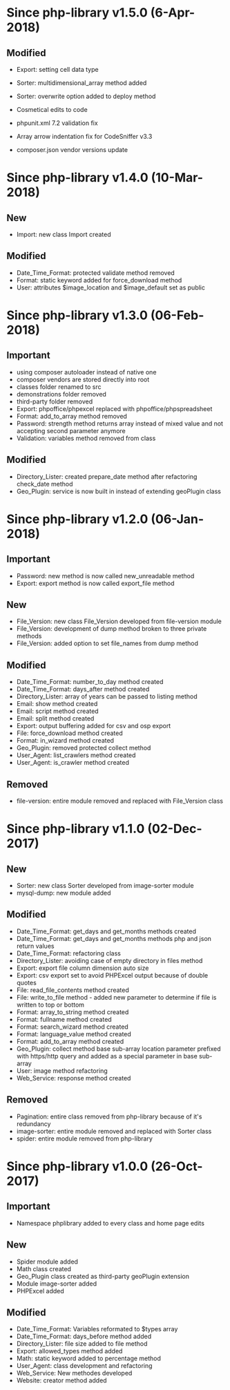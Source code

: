 Since php-library v1.5.0 (6-Apr-2018)
=======

Modified
----------------

* Export: setting cell data type
* Sorter: multidimensional_array method added
* Sorter: overwrite option added to deploy method

* Cosmetical edits to code
* phpunit.xml 7.2 validation fix
* Array arrow indentation fix for CodeSniffer v3.3
* composer.json vendor versions update

Since php-library v1.4.0 (10-Mar-2018)
=======

New
----------------

* Import: new class Import created

Modified
----------------

* Date_Time_Format: protected validate method removed
* Format: static keyword added for force_download method
* User: attributes $image_location and $image_default set as public

Since php-library v1.3.0 (06-Feb-2018)
=======

Important
----------------

* using composer autoloader instead of native one
* composer vendors are stored directly into root
* classes folder renamed to src
* demonstrations folder removed
* third-party folder removed
* Export: phpoffice/phpexcel replaced with phpoffice/phpspreadsheet
* Format: add_to_array method removed
* Password: strength method returns array instead of mixed value and not accepting second parameter anymore
* Validation: variables method removed from class

Modified
----------------

* Directory_Lister: created prepare_date method after refactoring check_date method
* Geo_Plugin: service is now built in instead of extending geoPlugin class

Since php-library v1.2.0 (06-Jan-2018)
=======

Important
----------------

* Password: new method is now called new_unreadable method
* Export: export method is now called export_file method

New
----------------

* File_Version: new class File_Version developed from file-version module
* File_Version: development of dump method broken to three private methods
* File_Version: added option to set file_names from dump method

Modified
----------------

* Date_Time_Format: number_to_day method created
* Date_Time_Format: days_after method created
* Directory_Lister: array of years can be passed to listing method
* Email: show method created
* Email: script method created
* Email: split method created
* Export: output buffering added for csv and osp export
* File: force_download method created
* Format: in_wizard method created
* Geo_Plugin: removed protected collect method
* User_Agent: list_crawlers method created
* User_Agent: is_crawler method created

Removed
----------------

* file-version: entire module removed and replaced with File_Version class

Since php-library v1.1.0 (02-Dec-2017)
=======

New
----------------

* Sorter: new class Sorter developed from image-sorter module
* mysql-dump: new module added

Modified
----------------

* Date_Time_Format: get_days and get_months methods created
* Date_Time_Format: get_days and get_months methods php and json return values
* Date_Time_Format: refactoring class
* Directory_Lister: avoiding case of empty directory in files method
* Export: export file column dimension auto size
* Export: csv export set to avoid PHPExcel output because of double quotes
* File: read_file_contents method created
* File: write_to_file method - added new parameter to determine if file is written to top or bottom
* Format: array_to_string method created
* Format: fullname method created
* Format: search_wizard method created
* Format: language_value method created
* Format: add_to_array method created
* Geo_Plugin: collect method base sub-array location parameter prefixed with https/http query and added as a special parameter in base sub-array
* User: image method refactoring
* Web_Service: response method created

Removed
----------------

* Pagination: entire class removed from php-library because of it's redundancy
* image-sorter: entire module removed and replaced with Sorter class
* spider: entire module removed from php-library

Since php-library v1.0.0 (26-Oct-2017)
=======

Important
----------------

* Namespace phplibrary added to every class and home page edits

New
----------------
* Spider module added
* Math class created
* Geo_Plugin class created as third-party geoPlugin extension
* Module image-sorter added
* PHPExcel added

Modified
----------------

* Date_Time_Format: Variables reformated to $types array
* Date_Time_Format: days_before method added
* Directory_Lister: file size added to file method
* Export: allowed_types method added
* Math: static keyword added to percentage method
* User_Agent: class development and refactoring
* Web_Service: New methodes developed
* Website: creator method added
